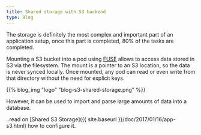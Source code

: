 ```yaml
---
title: Shared storage with S3 backend
type: Blog
---
```


The storage is definitely the most complex and important part of an application setup, once this part is completed, 80% 
of the tasks are completed.

Mounting a S3 bucket into a pod using [FUSE](https://github.com/libfuse/libfuse) allows to access data stored in S3 via the filesystem. The mount 
is a pointer to an S3 location, so the data is never synced locally. Once mounted, any pod can read or even write 
from that directory without the need for explicit keys.


{{% blog_img "logo" "blog-s3-shared-storage.png" %}}


However, it can be used to import and parse large amounts of data into a database.

..read on [Shared S3 Storage]({{ site.baseurl }}/doc/2017/01/16/app-s3.html) how to configure it.